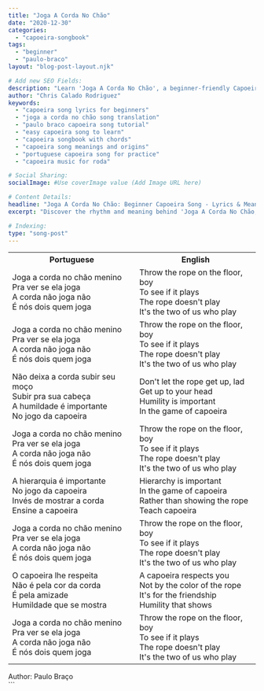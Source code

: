 ```yaml
---
title: "Joga A Corda No Chão"
date: "2020-12-30"
categories:
  - "capoeira-songbook"
tags:
  - "beginner"
  - "paulo-braco"
layout: "blog-post-layout.njk"

# Add new SEO Fields:
description: "Learn 'Joga A Corda No Chão', a beginner-friendly Capoeira song. Master the lyrics & rhythm of this classic Mestre Paulo Braco tune!"
author: "Chris Calado Rodriguez"
keywords:
  - "capoeira song lyrics for beginners"
  - "joga a corda no chão song translation"
  - "paulo braco capoeira song tutorial"
  - "easy capoeira song to learn"
  - "capoeira songbook with chords"
  - "capoeira song meanings and origins"
  - "portuguese capoeira song for practice"
  - "capoeira music for roda"

# Social Sharing:
socialImage: #Use coverImage value (Add Image URL here)

# Content Details:
headline: "Joga A Corda No Chão: Beginner Capoeira Song - Lyrics & Meaning"
excerpt: "Discover the rhythm and meaning behind 'Joga A Corda No Chão,' a foundational Capoeira song, perfect for new practitioners seeking to enrich their musical understanding."

# Indexing:
type: "song-post"
---
```



<table class="capoeira-table">
    <tr class="header-row">
        <th>Portuguese</th>
        <th>English</th>
    </tr>
    <tr>
        <td>Joga a corda no chão menino<br>
Pra ver se ela joga<br>
A corda não joga não<br>
É nós dois quem joga</td>
        <td>Throw the rope on the floor, boy<br>
To see if it plays<br>
The rope doesn't play<br>
It's the two of us who play</td>
    </tr>
    <tr>
        <td>Joga a corda no chão menino<br>
Pra ver se ela joga<br>
A corda não joga não<br>
É nós dois quem joga</td>
        <td>Throw the rope on the floor, boy<br>
To see if it plays<br>
The rope doesn't play<br>
It's the two of us who play</td>
    </tr>
    <tr>
        <td>Não deixa a corda subir seu moço<br>
Subir pra sua cabeça<br>
A humildade é importante<br>
No jogo da capoeira</td>
        <td>Don't let the rope get up, lad<br>
Get up to your head<br>
Humility is important<br>
In the game of capoeira</td>
    </tr>
    <tr>
        <td>Joga a corda no chão menino<br>
Pra ver se ela joga<br>
A corda não joga não<br>
É nós dois quem joga</td>
        <td>Throw the rope on the floor, boy<br>
To see if it plays<br>
The rope doesn't play<br>
It's the two of us who play</td>
    </tr>
    <tr>
        <td>A hierarquia é importante<br>
No jogo da capoeira<br>
Invés de mostrar a corda<br>
Ensine a capoeira</td>
        <td>Hierarchy is important<br>
In the game of capoeira<br>
Rather than showing the rope<br>
Teach capoeira</td>
    </tr>
    <tr>
        <td>Joga a corda no chão menino<br>
Pra ver se ela joga<br>
A corda não joga não<br>
É nós dois quem joga</td>
        <td>Throw the rope on the floor, boy<br>
To see if it plays<br>
The rope doesn't play<br>
It's the two of us who play</td>
    </tr>
    <tr>
        <td>O capoeira lhe respeita<br>
Não é pela cor da corda<br>
É pela amizade<br>
Humildade que se mostra</td>
        <td>A capoeira respects you<br>
Not by the color of the rope<br>
It's for the friendship<br>
Humility that shows</td>
    </tr>
    <tr>
        <td>Joga a corda no chão menino<br>
Pra ver se ela joga<br>
A corda não joga não<br>
É nós dois quem joga</td>
        <td>Throw the rope on the floor, boy<br>
To see if it plays<br>
The rope doesn't play<br>
It's the two of us who play</td>
    </tr>
</table>
<figcaption>
Author: Paulo Braço
</figcaption>
```
